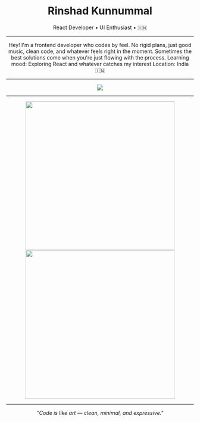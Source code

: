 <h1 align="center">Rinshad Kunnummal</h1>
<p align="center">React Developer • UI Enthusiast •  🇮🇳 </p>

---

<p align="center">Hey! I'm a frontend developer who codes by feel. No rigid plans, just good music, clean code, and whatever feels right in the moment. Sometimes the best solutions come when you're just flowing with the process.
Learning mood: Exploring React and whatever catches my interest
Location: India 🇮🇳

  ---
</p>


<p align="center">
    <img src="https://skillicons.dev/icons?i=html,css,js,react,vite,tailwind,bootstrap,figma,supabase,firebase,heroku,vercel,git,github,bash,pnpm,vscode,notion" />
</p>

---

<p align="center">
  <img src="https://github-readme-stats.vercel.app/api?username=rinshadkl&show_icons=true&theme=transparent" width="400" />
  <img src="https://github-readme-streak-stats.herokuapp.com?user=rinshadkl&theme=transparent" width="400" />
</p>

------

<p align="center"><i>"Code is like art — clean, minimal, and expressive."</i></p>
